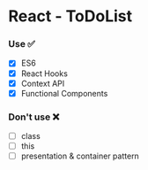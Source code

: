 # React - ToDoList

### Use ✅

- [x] ES6
- [x] React Hooks
- [x] Context API
- [x] Functional Components

### Don't use ❌

- [ ] class
- [ ] this
- [ ] presentation & container pattern
